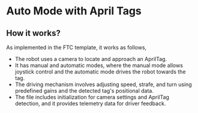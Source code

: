 # Auto Mode with April Tags

## How it works?
As implemented in the FTC template, it works as follows, 
- The robot uses a camera to locate and approach an AprilTag.
- It has manual and automatic modes, where the manual mode allows joystick control and the automatic mode drives the robot towards the tag.
- The driving mechanism involves adjusting speed, strafe, and turn using predefined gains and the detected tag's positional data.
- The file includes initialization for camera settings and AprilTag detection, and it provides telemetry data for driver feedback.

